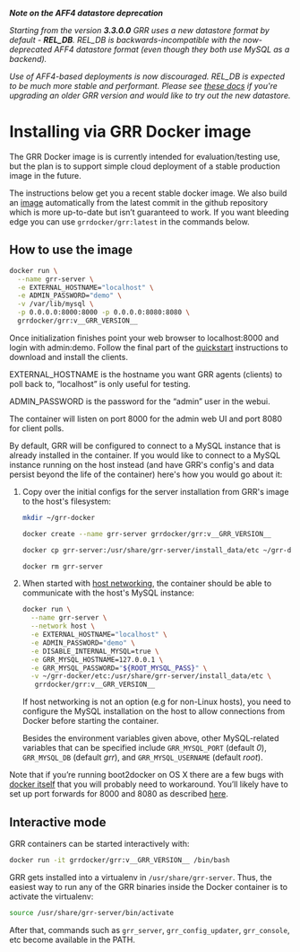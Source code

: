***Note on the AFF4 datastore deprecation***

*Starting from the version ***3.3.0.0*** GRR uses a new datastore format by default - ***REL_DB***. REL_DB is backwards-incompatible with the now-deprecated AFF4 datastore format (even though they both use MySQL as a backend).*

*Use of AFF4-based deployments is now discouraged. REL_DB is expected to be much more stable and performant. Please see [these docs](../maintaining-and-tuning/grr-datastore.md) if you're upgrading an older GRR version and would like to try out the new datastore.*

# Installing via GRR Docker image

The GRR Docker image is is currently intended for evaluation/testing use, but
the plan is to support simple cloud deployment of a stable production image in
the future.

The instructions below get you a recent stable docker image. We also build an
[image](https://registry.hub.docker.com/u/grrdocker/grr/) automatically from the
latest commit in the github repository which is more up-to-date but isn’t
guaranteed to work. If you want bleeding edge you can use `grrdocker/grr:latest`
in the commands below.

## How to use the image

```bash
docker run \
  --name grr-server \
  -e EXTERNAL_HOSTNAME="localhost" \
  -e ADMIN_PASSWORD="demo" \
  -v /var/lib/mysql \
  -p 0.0.0.0:8000:8000 -p 0.0.0.0:8080:8080 \
  grrdocker/grr:v__GRR_VERSION__
```

Once initialization finishes point your web browser to localhost:8000 and login
with admin:demo. Follow the final part of the [quickstart](../quickstart.md)
instructions to download and install the clients.

EXTERNAL_HOSTNAME is the hostname you want GRR agents (clients) to poll back
to, “localhost” is only useful for testing.

ADMIN_PASSWORD is the password for the “admin” user in the webui.

The container will listen on port 8000 for the admin web UI and port 8080 for
client polls.

By default, GRR will be configured to connect to a MySQL instance that is
already installed in the container. If you would like to connect to a MySQL
instance running on the host instead (and have GRR's config's and data
persist beyond the life of the container) here's how you would go about it:

1. Copy over the initial configs for the server installation from GRR's image
to the host's filesystem:
    ```bash
    mkdir ~/grr-docker

    docker create --name grr-server grrdocker/grr:v__GRR_VERSION__

    docker cp grr-server:/usr/share/grr-server/install_data/etc ~/grr-docker

    docker rm grr-server
    ```

1. When started with [host networking](https://docs.docker.com/network/host/),
the container should be able to communicate with the host's MySQL instance:

    ```bash
    docker run \
      --name grr-server \
      --network host \
      -e EXTERNAL_HOSTNAME="localhost" \
      -e ADMIN_PASSWORD="demo" \
      -e DISABLE_INTERNAL_MYSQL=true \
      -e GRR_MYSQL_HOSTNAME=127.0.0.1 \
      -e GRR_MYSQL_PASSWORD="${ROOT_MYSQL_PASS}" \
      -v ~/grr-docker/etc:/usr/share/grr-server/install_data/etc \
       grrdocker/grr:v__GRR_VERSION__
    ```

   If host networking is not an option (e.g for non-Linux hosts), you need
to configure the MySQL installation on the host to allow connections from
Docker before starting the container.

   Besides the environment variables given above, other
MySQL-related variables that can be specified include
`GRR_MYSQL_PORT` (default *0*), `GRR_MYSQL_DB` (default *grr*), and
`GRR_MYSQL_USERNAME` (default *root*).

Note that if you’re running boot2docker on OS X there are a few bugs with
[docker itself](https://github.com/boot2docker/boot2docker/issues/824) that you
will probably need to workaround. You’ll likely have to set up port forwards
for 8000 and 8080 as described
[here](https://github.com/boot2docker/boot2docker/blob/master/doc/WORKAROUNDS.md).

## Interactive mode

GRR containers can be started interactively with:

```bash
docker run -it grrdocker/grr:v__GRR_VERSION__ /bin/bash
```

GRR gets installed into a virtualenv in
`/usr/share/grr-server`. Thus, the easiest way to run any of the GRR binaries
inside the Docker container is to activate the virtualenv:

```bash
source /usr/share/grr-server/bin/activate
```

After that, commands such as `grr_server`, `grr_config_updater`, `grr_console`,
etc become available in the PATH.
